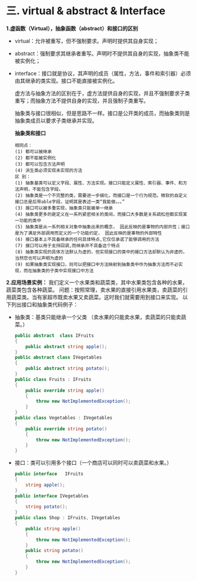 # 三. virtual & abstract & Interface

**1.虚函数（Virtual），抽象函数（abstract）和接口的区别**

- virtual：允许被重写，但不强制要求。声明时提供其自身实现；

- abstract：强制要求其继承者重写。声明时不提供其自身的实现，抽象类不能被实例化；

- interface：接口就是协议，其声明的成员（属性，方法，事件和索引器）必须由其继承的类实现。接口不能直接被实例化。

  虚方法与抽象方法的区别在于，虚方法提供自身的实现，并且不强制要求子类重写；而抽象方法不提供自身的实现，并且强制子类重写。

  抽象类与接口很相似，但是思路不一样。接口是公开类的成员，而抽象类则是抽象类成员以要求子类继承并实现。

  **抽象类和接口**

  ```
  相同点：
  (1) 都可以被继承
  (2) 都不能被实例化
  (3) 都可以包含方法声明
  (4) 派生类必须实现未实现的方法
  区 别：
  (1) 抽象基类可以定义字段、属性、方法实现。接口只能定义属性、索引器、事件、和方法声明，不能包含字段。
  (2) 抽象类是一个不完整的类，需要进一步细化，而接口是一个行为规范。微软的自定义接口总是后带able字段，证明其是表述一类“我能做。。。”
  (3) 接口可以被多重实现，抽象类只能被单一继承
  (4) 抽象类更多的是定义在一系列紧密相关的类间，而接口大多数是关系疏松但都实现某一功能的类中
  (5) 抽象类是从一系列相关对象中抽象出来的概念， 因此反映的是事物的内部共性；接口是为了满足外部调用而定义的一个功能约定， 因此反映的是事物的外部特性
  (6) 接口基本上不具备继承的任何具体特点,它仅仅承诺了能够调用的方法    
  (7) 接口可以用于支持回调,而继承并不具备这个特点
  (8) 抽象类实现的具体方法默认为虚的，但实现接口的类中的接口方法却默认为非虚的，当然您也可以声明为虚的 
  (9) 如果抽象类实现接口，则可以把接口中方法映射到抽象类中作为抽象方法而不必实现，而在抽象类的子类中实现接口中方法
  ```

**2.应用场景实例：**
我们定义一个水果类和蔬菜类，其中水果类包含各种的水果，蔬菜类包含各种蔬菜。
问题：按照常理，卖水果的直接引用水果类，卖蔬菜的引用蔬菜类。当有家超市既卖水果又卖蔬菜。这时我们就需要用到接口来实现。
以下列出接口和抽象类代码例子：

- 抽象类：基类只能继承一个父类 （卖水果的只能卖水果，卖蔬菜的只能卖蔬菜。）

  ```c#
  public abstract  class IFruits
  {
      public abstract string apple();
  }
  public abstract class IVegetables
  {
      public abstract string potato();
  }
  public class Fruits : IFruits
  {
      public override string apple()
      {
          throw new NotImplementedException();
      }
  }
  public class Vegetables : IVegetables
  {
      public override string potato()
      {
          throw new NotImplementedException();
      }
  }
  ```

- 接口：类可以引用多个接口（一个商店可以同时可以卖蔬菜和水果。）

  ```c#
  public interface   IFruits
  {
      string apple();
  }
  public interface IVegetables
  {
      string potato();
  }
  public class Shop : IFruits, IVegetables
  {
      public string apple()
      {
          throw new NotImplementedException();
      }
      public string potato()
      {
          throw new NotImplementedException();
      }
  }
  ```


